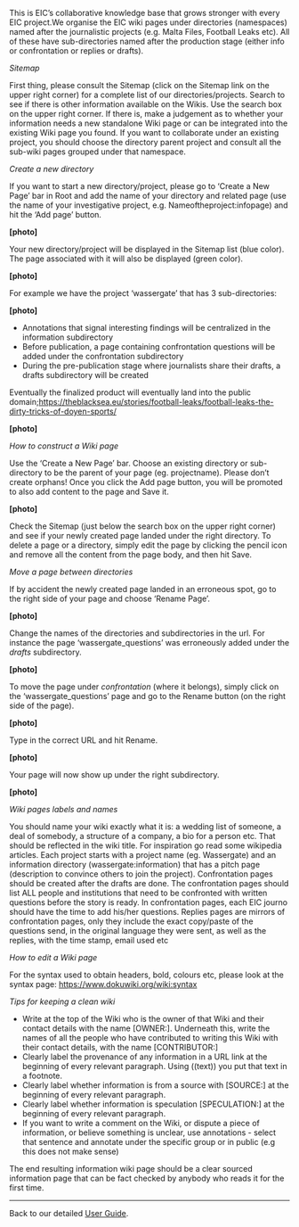 This is EIC’s collaborative knowledge base that grows stronger with every EIC project.We organise the EIC wiki pages under directories (namespaces) named after the journalistic projects (e.g. Malta Files, Football Leaks etc). All of these have sub-directories named after the production stage (either info or confrontation or replies or drafts).

_Sitemap_


First thing, please consult the Sitemap (click on the Sitemap link on the upper right corner) for a complete list of our directories/projects. 
Search to see if there is other information available on the Wikis. Use the search box on the upper right corner.
If there is, make a judgement as to whether your information needs a new standalone Wiki page or can be integrated into the existing Wiki page you found.
If you want to collaborate under an existing project, you should choose the directory parent project and consult all the sub-wiki pages grouped under that namespace. 


_Create a new directory_

If you want to start a new directory/project, please go to ‘Create a New Page’ bar in Root and add the name of your directory and related page (use the name of your investigative project, e.g. Nameoftheproject:infopage) and hit the ‘Add page’ button.

**[photo]**


Your new directory/project will be displayed in the Sitemap list (blue color). The page associated with it will also be displayed (green color).

**[photo]**

For example we have the project ‘wassergate’ that has 3 sub-directories: 

**[photo]**

* Annotations that signal interesting findings will be centralized in the information subdirectory
* Before publication, a page containing confrontation questions will be added under the confrontation subdirectory
* During the pre-publication stage where journalists share their drafts, a drafts subdirectory will be created
 

Eventually the finalized product will eventually land into the public domain;https://theblacksea.eu/stories/football-leaks/football-leaks-the-dirty-tricks-of-doyen-sports/

**[photo]**

_How to construct a Wiki page_


Use the ‘Create a New Page’ bar. Choose an existing directory or sub-directory to be the parent of your page (eg. projectname). Please don’t create orphans! Once you click the Add page button, you will be promoted to also add content to the page and Save it.

**[photo]**


Check the Sitemap (just below the search box on the upper right corner) and see if  your newly created page landed under the right directory. 
To delete a page or a directory, simply edit the page by clicking the pencil icon and remove all the content from the page body, and then hit Save.

_Move a page between directories_

If by accident the newly created page landed in an erroneous spot, go to the right side of your page and choose ‘Rename Page’.

**[photo]**


Change the names of the directories and subdirectories in the url. For instance the page ‘wassergate_questions’ was erroneously added under the _drafts_ subdirectory. 

**[photo]**


To move the page under _confrontation_ (where it belongs), simply click on the ‘wassergate_questions’ page and go to the Rename button (on the right side of the page).

**[photo]**

Type in the correct URL and hit Rename.

**[photo]**

Your page will now show up under the right subdirectory.

**[photo]**

_Wiki pages labels and names_


You should name your wiki exactly what it is: a wedding list of someone, a deal of somebody, a structure of a company, a bio for a person etc. That should be reflected in the wiki title. For inspiration go read some wikipedia articles.
Each project starts with a project name (eg. Wassergate) and an information directory (wassergate:information) that has a pitch page (description to convince others to join the project). 
Confrontation pages should be created after the drafts are done. The confrontation pages should list ALL people and institutions that need to be confronted with written questions before the story is ready. In confrontation pages, each EIC journo should have the time to add his/her questions.
Replies pages are mirrors of confrontation pages, only they include the exact copy/paste of the questions send, in the original language they were sent, as well as the replies, with the time stamp, email used etc

_How to edit a Wiki page_


For the syntax used to obtain headers, bold, colours etc, please look at the syntax page: https://www.dokuwiki.org/wiki:syntax

_Tips for keeping a clean wiki_


* Write at the top of the Wiki who is the owner of that Wiki and their contact details with the name [OWNER:]. Underneath this, write the names of all the people who have contributed to writing this Wiki with their contact details, with the name [CONTRIBUTOR:]
* Clearly label the provenance of any information in a URL link at the beginning of every relevant paragraph. Using ((text)) you put that text in a footnote.
* Clearly label whether information is from a source with [SOURCE:] at the beginning of every relevant paragraph.
* Clearly label whether information is speculation [SPECULATION:] at the beginning of every relevant paragraph.
* If you want to write a comment on the Wiki, or dispute a piece of information, or believe something is unclear, use annotations - select that sentence and annotate under the specific group or in public (e.g this does not make sense)

The end resulting information wiki page should be a clear sourced information page that can be fact checked by anybody who reads it for the first time.




***


Back to our detailed [User Guide](https://github.com/liquidinvestigations/docs/wiki/User-Guide).
